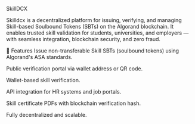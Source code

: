 SkillDCX

Skilldcx is a decentralized platform for issuing, verifying, and managing Skill-based Soulbound Tokens (SBTs) on the Algorand blockchain.
It enables trusted skill validation for students, universities, and employers — with seamless integration, blockchain security, and zero fraud.

🚀 Features
Issue non-transferable Skill SBTs (soulbound tokens) using Algorand's ASA standards.

Public verification portal via wallet address or QR code.

Wallet-based skill verification.

API integration for HR systems and job portals.

Skill certificate PDFs with blockchain verification hash.

Fully decentralized and scalable.
